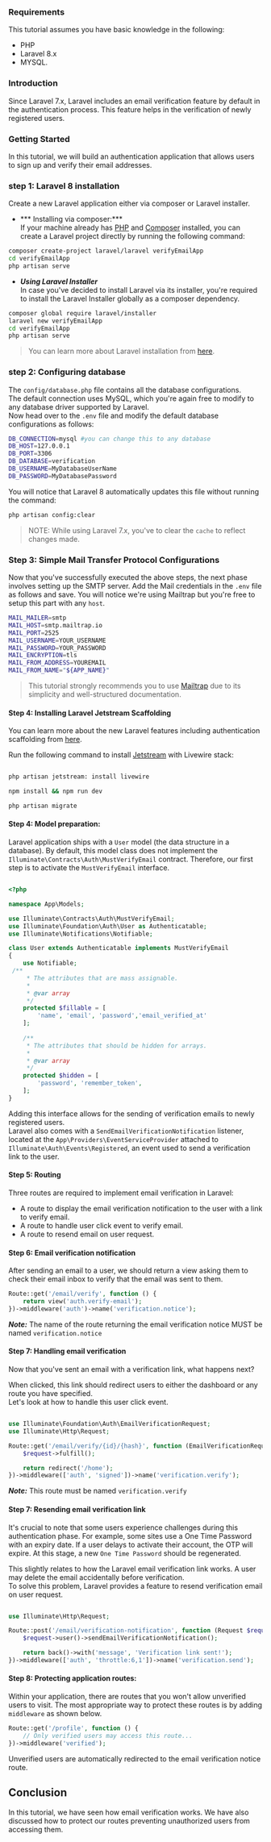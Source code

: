 

### Requirements
This tutorial assumes you have basic knowledge in the following:  
* PHP
* Laravel 8.x
* MYSQL.

### Introduction
Since Laravel 7.x, Laravel includes an email verification feature by default in the authentication process. This feature helps in the verification of newly registered users.

### Getting Started
In this tutorial, we will build an authentication application that allows users to sign up and verify their email addresses. 

### step 1: Laravel 8 installation
Create a new Laravel application either via composer or Laravel installer.  

* *** Installing via composer:***  
If your machine already has [PHP](https://www.php.net/manual/en/install.php) and [Composer](https://getcomposer.org/) installed, you can create a Laravel project directly by running the following command:    

```bash
composer create-project laravel/laravel verifyEmailApp
cd verifyEmailApp
php artisan serve
```

* ***Using Laravel Installer***  
In case you've decided to install Laravel via its installer, you're required to install the Laravel Installer globally as a composer dependency.  

```bash
composer global require laravel/installer
laravel new verifyEmailApp
cd verifyEmailApp
php artisan serve
```

>You can learn more about Laravel installation from [here](https://laravel.com/docs/8.x/installation).  

### step 2: Configuring database
The `config/database.php` file contains all the database configurations.  
The default connection uses MySQL,  which you're again free to modify to any database driver supported by Laravel.  
Now head over to the `.env` file and modify the default database configurations as follows:      

```bash
DB_CONNECTION=mysql #you can change this to any database
DB_HOST=127.0.0.1
DB_PORT=3306
DB_DATABASE=verification
DB_USERNAME=MyDatabaseUserName
DB_PASSWORD=MyDatabasePassword
```

You will notice that Laravel 8 automatically updates this file without running the command:  

```bash
php artisan config:clear
```

> NOTE: While using Laravel 7.x, you've to clear the `cache` to reflect changes made.  

### Step 3: Simple Mail Transfer Protocol Configurations
Now that you've successfully executed the above steps, the next phase involves setting up the SMTP server.
Add the Mail credentials in the `.env` file as follows and save. You will notice we're using Mailtrap but you're free to setup this part with any `host`. 

```bash
MAIL_MAILER=smtp
MAIL_HOST=smtp.mailtrap.io
MAIL_PORT=2525
MAIL_USERNAME=YOUR_USERNAME
MAIL_PASSWORD=YOUR_PASSWORD
MAIL_ENCRYPTION=tls
MAIL_FROM_ADDRESS=YOUREMAIL
MAIL_FROM_NAME="${APP_NAME}"
```

>This tutorial strongly recommends you to use [Mailtrap](https://mailtrap.io/) due to its simplicity and well-structured documentation.  

#### Step 4: Installing Laravel Jetstream Scaffolding
You can learn more about the new Laravel features including authentication scaffolding from [here](https://www.section.io/engineering-education/laravel-8-new-features/).

Run the following command to install [Jetstream](https://jetstream.laravel.com/2.x/introduction.html) with Livewire stack:  

```bash

php artisan jetstream: install livewire

npm install && npm run dev

php artisan migrate

```

#### Step 4: Model preparation:
Laravel application ships with a `User` model (the data structure in a database). By default, this model class does not implement the `Illuminate\Contracts\Auth\MustVerifyEmail` contract.
Therefore, our first step is to activate the `MustVerifyEmail` interface.  

```php

<?php

namespace App\Models;

use Illuminate\Contracts\Auth\MustVerifyEmail;
use Illuminate\Foundation\Auth\User as Authenticatable;
use Illuminate\Notifications\Notifiable;

class User extends Authenticatable implements MustVerifyEmail
{
    use Notifiable;
 /**
     * The attributes that are mass assignable.
     *
     * @var array
     */
    protected $fillable = [
        'name', 'email', 'password','email_verified_at'
    ];
  
    /**
     * The attributes that should be hidden for arrays.
     *
     * @var array
     */
    protected $hidden = [
        'password', 'remember_token',
    ];
}

```
Adding this interface allows for the sending of verification emails to newly registered users.  
Laravel also comes with a `SendEmailVerificationNotification`  listener, located at the `App\Providers\EventServiceProvider` attached to `Illuminate\Auth\Events\Registered`, an event used to send a verification link to the user.  


#### Step 5: Routing

Three routes are required to implement email verification in Laravel:    
* A route to display the email verification notification to the user with a link to verify email.
* A route to handle user click event to verify email.  
* A route to resend email on user request.  

#### Step 6: Email verification notification
After sending an email to a user, we should return a view asking them to check their email inbox to verify that the email was sent to them.   

```php
Route::get('/email/verify', function () {
    return view('auth.verify-email');
})->middleware('auth')->name('verification.notice');

```
***Note:*** The name of the route returning the email verification notice MUST be named `verification.notice`

#### Step 7: Handling email verification

Now that you've sent an email with a verification link, what happens next?

When clicked, this link should redirect users to either the dashboard or any route you have specified.  
Let's look at how to handle this user click event.  

```php

use Illuminate\Foundation\Auth\EmailVerificationRequest;
use Illuminate\Http\Request;

Route::get('/email/verify/{id}/{hash}', function (EmailVerificationRequest $request) {
    $request->fulfill();

    return redirect('/home');
})->middleware(['auth', 'signed'])->name('verification.verify');

```
***Note:*** This route must be named `verification.verify`

#### Step 7: Resending email verification link
It's crucial to note that some users experience challenges during this authentication phase. For example, some sites use a One Time Password with an expiry date. If a user delays to activate their account, the OTP will expire.
At this stage, a new `One Time Password` should be regenerated.  

This slightly relates to how the Laravel email verification link works. A user may delete the email accidentally before verification.  
To solve this problem, Laravel provides a feature to resend verification email on user request.  

```php

use Illuminate\Http\Request;

Route::post('/email/verification-notification', function (Request $request) {
    $request->user()->sendEmailVerificationNotification();

    return back()->with('message', 'Verification link sent!');
})->middleware(['auth', 'throttle:6,1'])->name('verification.send');

```

#### Step 8: Protecting application routes:
Within your application, there are routes that you won't allow unverified users to visit.
The most appropriate way to protect these routes is by adding `middleware` as shown below.  

```php
Route::get('/profile', function () {
    // Only verified users may access this route...
})->middleware('verified');

```
Unverified users are automatically redirected to the email verification notice route.

## Conclusion
In this tutorial, we have seen how email verification works.
We have also discussed how to protect our routes preventing unauthorized users from accessing them.  
